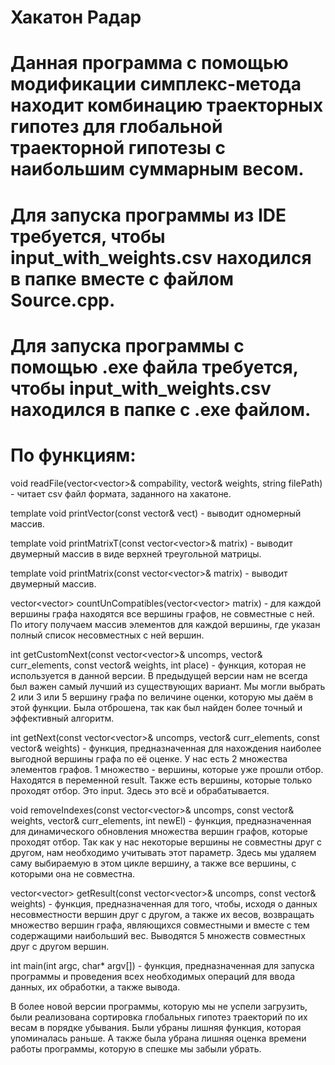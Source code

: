 # Хакатон Радар
# Данная программа с помощью модификации симплекс-метода находит комбинацию траекторных гипотез для глобальной траекторной гипотезы с наибольшим суммарным весом.
# Для запуска программы из IDE требуется, чтобы input_with_weights.csv находился в папке вместе с файлом Source.cpp.
# Для запуска программы с помощью .exe файла требуется, чтобы input_with_weights.csv находился в папке с .exe файлом.

# По функциям:
void readFile(vector<vector<int>>& compability, vector<double>& weights, string filePath) - читает csv файл формата, заданного на хакатоне.

template<typename T> void printVector(const vector<T>& vect) - выводит одномерный массив.

template<typename T> void printMatrixT(const vector<vector<T>>& matrix) - выводит двумерный массив в виде верхней треугольной матрицы.

template<typename T> void printMatrix(const vector<vector<T>>& matrix) - выводит двумерный массив.

vector<vector<int>> countUnCompatibles(vector<vector<int>> matrix) - для каждой вершины графа находятся все вершины графов, не совместные с ней. По итогу получаем массив элементов для каждой вершины, где указан полный список несовместных с ней вершин.

int getCustomNext(const vector<vector<int>>& uncomps, vector<int>& curr_elements, const vector<double>& weights, int place) - функция, которая не используется в данной версии. В предыдущей версии нам не всегда был важен самый лучший из существующих вариант. Мы могли выбрать 2 или 3 или 5 вершину графа по величине оценки, которую мы даём в этой функции. Была отброшена, так как был найден более точный и эффективный алгоритм.

int getNext(const vector<vector<int>>& uncomps, vector<int>& curr_elements, const vector<double>& weights) - функция, предназначенная для нахождения наиболее выгодной вершины графа по её оценке. У нас есть 2 множества элементов графов. 1 множество - вершины, которые уже прошли отбор. Находятся в переменной result. Также есть вершины, которые только проходят отбор. Это input. Здесь это всё и обрабатывается.

void removeIndexes(const vector<vector<int>>& uncomps, const vector<double>& weights, vector<int>& curr_elements, int newEl) - функция, предназначенная для динамического обновления множества вершин графов, которые проходят отбор. Так как у нас некоторые вершины не совместны друг с другом, нам необходимо учитывать этот параметр. Здесь мы удаляем саму выбираемую в этом цикле вершину, а также все вершины, с которыми она не совместна.

vector<vector<int>> getResult(const vector<vector<int>>& uncomps, const vector<double>& weights) - функция, предназначенная для того, чтобы, исходя о данных несовместности вершин друг с другом, а также их весов, возвращать множество вершин графа, являющихся совместными и вместе с тем содержащими наибольший вес. Выводятся 5 множеств совместных друг с другом вершин.

int main(int argc, char* argv[]) - функция, предназначенная для запуска программы и проведения всех необходимых операций для ввода данных, их обработки, а также вывода.

В более новой версии программы, которую мы не успели загрузить, были реализована сортировка глобальных гипотез траекторий по их весам в порядке убывания. Были убраны лишняя функция, которая упоминалась раньше. А также была убрана лишняя оценка времени работы программы, которую в спешке мы забыли убрать.
